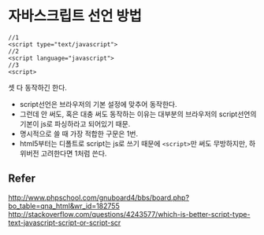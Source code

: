# 자바스크립트 선언 방법
```
//1
<script type="text/javascript"> 
//2
<script language="javascript"> 
//3
<script> 
```
셋 다 동작하긴 한다.
- script선언은 브라우저의 기본 설정에 맞추어 동작한다.
- 그런데 안 써도, 혹은 대충 써도 동작하는 이유는 대부분의 브라우저의 script선언의 기본이 js로 파싱하라고 되어있기 때문.
- 명시적으로 쓸 때 가장 적합한 구문은 1번.
- html5부터는 디폴트로 script는 js로 쓰기 때문에 `<script>`만 써도 무방하지만, 하위버전 고려한다면 1처럼 쓴다.

## Refer
http://www.phpschool.com/gnuboard4/bbs/board.php?bo_table=qna_html&wr_id=182755
http://stackoverflow.com/questions/4243577/which-is-better-script-type-text-javascript-script-or-script-scr
